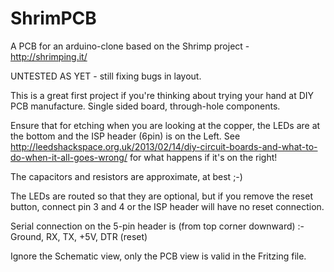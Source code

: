 ShrimPCB
========

A PCB for an arduino-clone based on the Shrimp project - http://shrimping.it/

UNTESTED AS YET - still fixing bugs in layout.

This is a great first project if you're thinking about trying your hand at DIY PCB manufacture.  Single sided board, through-hole components.

Ensure that for etching when you are looking at the copper, the LEDs are at the bottom and the ISP header (6pin) is on the Left.  See http://leedshackspace.org.uk/2013/02/14/diy-circuit-boards-and-what-to-do-when-it-all-goes-wrong/ for what happens if it's on the right!

The capacitors and resistors are approximate, at best ;-)

The LEDs are routed so that they are optional, but if you remove the reset button, connect pin 3 and 4 or the ISP header will have no reset connection.

Serial connection on the 5-pin header is (from top corner downward) :- Ground, RX, TX, +5V, DTR (reset)

Ignore the Schematic view, only the PCB view is valid in the Fritzing file.
